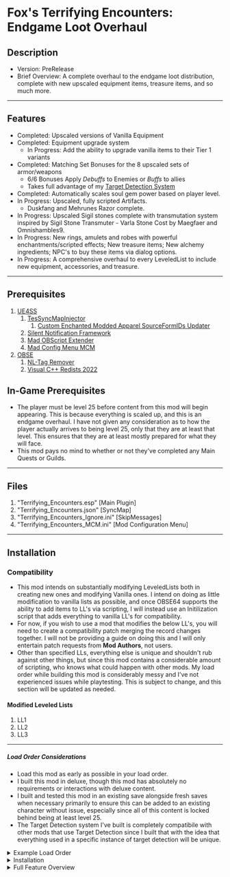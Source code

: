 # Fox's Terrifying Encounters: Endgame Loot Overhaul
## Description
* Version: PreRelease
* Brief Overview: A complete overhaul to the endgame loot distribution, complete with new upscaled equipment items, treasure items, and so much more.


----

## Features

* Completed: Upscaled versions of Vanilla Equipment
* Completed: Equipment upgrade system
	* In Progress: Add the ability to upgrade vanilla items to their Tier 1 variants
* Completed: Matching Set Bonuses for the 8 upscaled sets of armor/weapons
	* 6/6 Bonuses Apply *Debuffs* to Enemies or *Buffs* to allies
	* Takes full advantage of my [Target Detection System](https://github.com/justv316/Target_Detection)
* Completed: Automatically scales soul gem power based on player level.
* In Progress: Upscaled, fully scripted Artifacts.
	* Duskfang and Mehrunes Razor complete.
* In Progress: Upscaled Sigil stones complete with transmutation system inspired by Sigil Stone Transmuter - Varla Stone Cost by Maegfaer and Omnishambles9.
* In Progress: New rings, amulets and robes with powerful enchantments/scripted effects; New treasure items; New alchemy ingredients; NPC's to buy these items via dialog options.
* In Progress: A comprehensive overhaul to every LeveledList to include new equipment, accessories, and treasure. 

----

## Prerequisites
1. [UE4SS](https://www.nexusmods.com/oblivionremastered/mods/32)
	1. [TesSyncMapInjector](https:://www.nexusmods.com/oblivionremastered/mods/1272)
		1. [Custom Enchanted Modded Apparel SourceFormIDs Updater](https:://www.nexusmods.com/oblivionremastered/mods/4029)
	2. [Silent Notification Framework](https:://www.nexusmods.com/oblivionremastered/mods/4166)
	3. [Mad OBScript Extender](https://www.nexusmods.com/oblivionremastered/mods/4819)
	4. [Mad Config Menu MCM](https://www.nexusmods.com/oblivionremastered/mods/4810)
2. [OBSE](https:://www.nexusmods.com/oblivionremastered/mods/282)
	1. [NL-Tag Remover](https:://www.nexusmods.com/oblivionremastered/mods/473)
	3. [Visual C++ Redists 2022](https:://learn.microsoft.com/en-us/cpp/windows/latest-supported-vc-redist?view=msvc-170)
	
## In-Game Prerequisites
* The player must be level 25 before content from this mod will begin appearing. This is because everything is scaled up, and this is an endgame overhaul. I have not given any consideration as to how the player actually arrives to being level 25, only that they are at least that level. This ensures that they are at least mostly prepared for what they will face.	
* This mod pays no mind to whether or not they've completed any Main Quests or Guilds. 
	
----

## Files
1. "Terrifying_Encounters.esp" [Main Plugin]
2. "Terrifying_Encounters.json" [SyncMap]
3. "Terrifying_Encounters_Ignore.ini" [SkipMessages]
4. "Terrifying_Encounters_MCM.ini" [Mod Configuration Menu]

----

## Installation

### Compatibility

* This mod intends on substantially modifying LeveledLists both in creating new ones and modifying Vanilla ones. I intend on doing as little modification to vanilla lists as possible, and once OBSE64 supports the ability to add items to LL's via scripting, I will instead use an Initilization script that adds everything to vanilla LL's for compatibility. 
* For now, if you wish to use a mod that modifies the below LL's, you will need to create a compatibility patch merging the record changes together. I will not be providing a guide on doing this and I will only entertain patch requests from **Mod Authors**,  not users.
* Other than specified LLs, everything else is unique and shouldn't rub against other things, but since this mod contains a considerable amount of scripting, who knows what could happen with other mods. My load order while building this mod is considerably messy and I've not experienced issues while playtesting. This is subject to change, and this section will be updated as needed.

#### Modified Leveled Lists
1. LL1
2. LL2
3. LL3

----

##### Load Order Considerations

* Load this mod as early as possible in your load order.
* I built this mod in deluxe, though this mod has absolutely no requirements or interactions with deluxe content. 
* I built and tested this mod in an existing save alongside fresh saves when necessary primarily to ensure this can be added to an existing character without issue, especially since all of this content is locked behind being at least level 25. 
* The Target Detection system I've built is completely compatibile with other mods that use Target Detection since I built that with the idea that everything used in a specific instance of target detection will be unique.

<details>
<Summary>Example Load Order</Summary>

1. [00] Oblivion.esm
2. [01] DLCBattlehornCastle.esp
3. [02] DLCFrostcrag.esp
4. [03] DLCHorseArmor.esp
5. [04] DLCMehrunesRazor.esp
6. [05] DLCOrrery.esp
7. [06] DLCShiveringIsles.esp
8. [07] DLCSpellTomes.esp
9. [08] DLCThievesDen.esp
10. [09] DLCVileLair.esp
11. [0A] Knights.esp
12. [0B] AltarESPMain.esp
13. [0C] AltarDeluxe.esp
15. [0D] AltarGymNavigation.esp
16. [0E] TamrielLeveledRegion.esp
17. [0F] Unofficial Oblivion Remastered Patch.esp
18. [10] Unofficial Oblivion Remastered Patch - Deluxe.esp
19. [11] Terrifying_Encounters.esp

</details>

<details>
<Summary>Installation</Summary>

## YOU MUST INSTALL ALL PREREQUISITES FIRST

### Automatic Installation
* You can use a mod manager, but I don't, so I don't know how to guide you <3

### Manual Installation [Preferred Method]
* Copy the OblivionRemastered folder to your Game's Root directory

* Or If you're like me and don't trust doing it that way:
	* Create these folders if you don't have them.
	
#### Steam Installation

1. Copy Terrifying_Encounters.esp to `\SteamLibrary\steamapps\common\Oblivion Remastered\OblivionRemastered\Content\Dev\ObvData\Data`
	1. Add Terrifying_Encounters.esp to your Plugins.txt, as early as possible. 

2. Copy Terrifying_Encounters.json to `\SteamLibrary\steamapps\common\Oblivion Remastered\OblivionRemastered\Content\Dev\ObvData\Data\SyncMap `

3. Copy TE_Settings.ini to `\SteamLibrary\steamapps\common\Oblivion Remastered\OblivionRemastered\Binaries\Win64\OBSE\plugins\GameSettings`

4. Copy Terrifying_Encounters_Ignore.ini to `\SteamLibrary\steamapps\common\Oblivion Remastered\OblivionRemastered\Binaries\Win64\SkipMessages`

#### Gamepass Installation

* Since The Gamepass/MS Store/EGS version does not support OBSE, you won't use GameSettings.ini and instead will use a different plugin I will create that does not require GSL. 
	
1.  Copy Terrifying_Encounters.esp to `\XboxGames\The Elder Scrolls IV- Oblivion Remastered\Content\OblivionRemastered\Content\Dev\ObvData\Data`

2. Copy Terrifying_Encounters.json to `\XboxGames\The Elder Scrolls IV- Oblivion Remastered\Content\OblivionRemastered\Content\Dev\ObvData\Data`

</details>

<details>
<Summary>Full Feature Overview</Summary>

### Features

----

#### The Upgrade System
* Using placed Small Shrines to Malacath, the player can pay a fee of gold to upgrade their items to improved versions of themselves. 
	* These Shrines are located wherever blacksmiths are located.
	* The Player selects from Inventory or Equipped items. 
	* To do: Place more Shrines.

----

<details>
<Summary>Upgrade Pricing</Summary>

#### Upgrade Pricing

| Tier | Cost | Cumulative | Required Level |
| ---- | ---- | ---- | ---- |
| 1 to 2 | 100,000 | 100,000 | 25 |
| 2 to 3 | 250,000 | 350,000 | 28 |
| 3 to 4 | 500,000 | 850,000 | 32 | 
| 4 to 5 | 750,000 | 1,600,000 | 37 |
| 5 to 6 | 1,000,000 | 2,600,000 | 42 |

----

</details>

#### Upscaled versions of Vanilla Equipment
* 145 new equipment items have been added using vanilla assets.
	* Each of these items has 6 tiers that you can upgrade into or find as loot.
	* There are 8 sets of gear, as well as a number of unenchanted artifacts such as Umbra Crystal Longsword and Chillrend Stalrihm Shortsword
	
<details>
<Summary>Equipment Details</Summary>


----

* Heavy Armor
1. Cursed Daedric
2. Obsidian Ebony
3. Dwemer Dwarven

----

* Light Armor
1. Ayleidic Elven
2. Malachite Glass
3. Mythril/Silvrite Mithril/Silver

----

* Light/Heavy
1. Resinite Amber
2. Maddening Madness

----

* Artifacts
1. Crystal Longsword Umbra
2. Ebony Razor Mehrunes Razor
3. Ebony Uchigatana Ebony Blade
4. Gold Uchigatana Goldbrand
5. Quicksilver Dagger  Witsplinter
6. Stalrihm Shortsword Chillrend
7. Waning/Rising the Blood Drinker Dusk/Dawnfang
8. Intricate Ebony Mace Mace of Molag Bal
9 Intricate Silver Claymore Rugdumph's Sword
10. Intricate Silver Longsword Thornblade
11. Intricate Silver Shortsword Agarmir's Sword
11. Resinite Maddening Warhammer Syl's Warhammer}
12. Akaviri Odachi Akaviri Dai-Katana
14. Akaviri Uchigatana Akaviri Katana

----

##### Base Equipment Statistics

----

* Initial stats are determined by equipment piece, listed below. 
* All Equipment Health starts at 2000 and is stepped up by 1200 per tier.
* 1H Weapons and bows are stepped 8 Damage per tier
* 2H Weapons are stepped up by 10 Damage per tier
* Armor pieces are stepped up by varying armor by their set piece.
	* Cuirass : 10
	* Gauntlet : 4
	* Greaves : 6
	* Boots : 4
	* Helmet : 4
	* Shield : 12

----

</details>

#### Set Bonuses

* Scripted Matching Set Bonuses for all 8 upscaled sets of armor/weapons
* 6/6 Matching Set Bonus applies an Aura to the player
	1. Cursed Aura -  Burns nearby enemies 
		1. Debuff: Reduces Speed, Resist Normal Weapons and Resist Fire by 50
		
	2. Dwemer Aura - Applies light to the player
		1. Buff: Increases magicka regen and armor by 10 of allies.
		2. Debuff: Reduces Resist magic by 50
		
	3. Obsidian Aura - Absorbs health/magicka/fatigue from nearby enemies. 
		1. Debuff: Reduces Speed, Agility, Strength, Endurance, Willpower, Intelligence by 10, and Resist Poison by 50
		
	4. Ayleidic Aura - Applies cycling elemental damage to and drains the attributes of nearby enemies. 
		1. Debuff: Reduces Speed, Agility, Strength, Willpower, Intelligence by 20. 
		
	5. Malachite Aura - 
		1. Buff: Increases Normal Weapon Resistance by 33 and applies Damage Reflection 33% allies.
		2. Debuff: Reduces Resistance to Normal Weapons, Fire, Frost, and Shock by 33.
		
	6. Mythril Aura - Gives the player chameleon and improves attack damage while sneaking. 
		1. Buff: Increases Speed by 33 of nearby allies.  
		
	7. Resinite Aura - Cycles buffs on the player based on day/night.
		1. Debuff: Reduces Speed by 30. Reduces AttackBonus, DefendBonus, Strength, Agility, and Intelligence by 10
		
	8. Maddening Aura - Randomly debuffs nearby enemies.
		1. Debuffs are randomly selected from 1 of 6.
			1. 5 Fire Damage / Second
			2. 5 Frost Damage / Second
			3. 5 Shock Damage / Second
			4. 5 Health Damage / Second
			5. Wabbajack
			6. Randomize
				1. Malachite Debuff
				2. Obsidian Debuff
				3. Cursed Debuff
				4. Resinite Debuff
				5. All Attributes -1
				6. Instant Death

<details>
<Summary>Set Bonus Details</Summary>

##### Heavy Armor
* Heavy Armor slows the player down while in combat and reduces stealth and marksmen skills.
* Provides the best Defense and Resistance Bonuses

##### Cursed
* Recommended Classes: Warrior, Knight
	* Emphasizes combat and defensive abilities while diminishing magical abilities.
	* Provides the best fire resistance and decent shock resistance at the cost of weakness to frost. 
	
<details>
<Summary>Cursed</Summary>

* 4/6

| +/- | Value Type | Actor Value | Magnitude | Conditional |
| ---- | ---- | ---- | ---- |----|
| | | Specialization | | |
| - | Skill | Destruction | 25 | Constant |
| - | Skill | Conjuration | 25 | Constant |
| - | Skill | Illusion | 25 | Constant |
| - | Skill | Restoration | 25 | Constant |
| - | Skill | Alteration | 25 | Constant |
| - | Skill | Mysticism | 25 | Constant |
| - | Other | Magicka Multiplier | 3 | Constant |
| + | Resist | Fire | 75 | Constant |
| - | Resist | Frost | 25 | Constant |
| + | Resist | Shock | 50 | Constant |
| + | Resist | Normal Weapons | 10 | Constant |
| + | Skill | Heavy Armor | 25 | Constant |
| + | Skill | Blade | 25 | Constant |
| + | Skill | Blunt | 25 | Constant |
| + | Skill | Block | 25 | Constant |
| + | Skill | Hand to Hand | 25 | Constant |
| + | Other | Attack Bonus | 10 | Constant |
| | | Heavy Armor Inherent | | |
| - | Attribute | Speed | 40 | In Combat |
| - | Skill | Marksman | 25 | Constant |
| - | Skill | Sneak | 25 | Constant |
| - | Skill | Security | 25 | Constant |
| - | Skill | Speechcraft | 25 | Constant |
| + | Other | Defend Bonus | 5 | Constant |

* 5/6
	
| +/- | Value Type | Actor Value | Magnitude | Conditional |
| ---- | ---- | ---- | ---- |----|
| | | Specialization | | |
| - | Skill | Destruction | 50 | Constant |
| - | Skill | Conjuration | 50 | Constant |
| - | Skill | Illusion | 50 | Constant |
| - | Skill | Restoration | 50 | Constant |
| - | Skill | Alteration | 50 | Constant |
| - | Skill | Mysticism | 50 | Constant |
| - | Other | Magicka Multiplier | 2 | Constant |
| + | Resist | Fire | 100 | Constant |
| - | Resist | Frost | 25 | Constant |
| + | Resist | Shock | 50 | Constant |
| + | Resist | Normal Weapons | 25 | Constant |
| + | Skill | Heavy Armor | 50 | Constant |
| + | Skill | Blade | 50 | Constant |
| + | Skill | Blunt | 50 | Constant |
| + | Skill | Block | 50 | Constant |
| + | Skill | Hand to Hand | 50 | Constant |
| + | Other | Attack Bonus | 15 | Constant |
| | | Heavy Armor Inherent | | |
| - | Attribute | Speed | 30 | In Combat |
| - | Skill | Marksman | 25 | Constant |
| - | Skill | Sneak | 25 | Constant |
| - | Skill | Security | 25 | Constant |
| - | Skill | Speechcraft | 25 | Constant |
| + | Other | Defend Bonus | 10 | Constant |

* 6/6
* Applies an aura to the player, [This is a placeholder]
	
| +/- | Value Type | Actor Value | Magnitude | Conditional |
| ---- | ---- | ---- | ---- |----|
| | | Specialization | | |
| - | Skill | Destruction | 50 | Constant |
| - | Skill | Conjuration | 50 | Constant |
| - | Skill | Illusion | 50 | Constant |
| - | Skill | Restoration | 50 | Constant |
| - | Skill | Alteration | 50 | Constant |
| - | Skill | Mysticism | 50 | Constant |
| - | Other | Magicka Multiplier | 1 | Constant |
| + | Resist | Fire | 125 | Constant |
| - | Resist | Frost | 25 | Constant |
| + | Resist | Shock | 50 | Constant |
| + | Resist | Normal Weapons | 35 | Constant |
| + | Skill | Heavy Armor | 75 | Constant |
| + | Skill | Blade | 75 | Constant |
| + | Skill | Blunt | 75 | Constant |
| + | Skill | Block | 75 | Constant |
| + | Skill | Hand to Hand | 75 | Constant |
| + | Other | Attack Bonus | 25 | Constant |
| | | Heavy Armor Inherent | | |
| - | Attribute | Speed | 20 | In Combat |
| - | Skill | Marksman | 25 | Constant |
| - | Skill | Sneak | 25 | Constant |
| - | Skill | Security | 25 | Constant |
| - | Skill | Speechcraft | 25 | Constant |
| + | Other | Defend Bonus | 15 | Constant |

</details>

##### Dwemer

* Recommended Classes: Battlemage, Crusader, Sorcerer
	* Emphasizes Defensive and Magical abilities while diminishing Combat abilities.
	* Boasts a strong magical resistance profile

<details>
<Summary>Dwemer</Summary>

* 4/6

| +/- | Value Type | Actor Value | Magnitude | Conditional |
| ---- | ---- | ---- | ---- |----|
| | | Specialization | | |
| + | Skill | Destruction | 25 | Constant |
| + | Skill | Conjuration | 25 | Constant |
| + | Skill | Illusion | 25 | Constant |
| + | Skill | Restoration | 25 | Constant |
| + | Skill | Alteration | 25 | Constant |
| + | Skill | Mysticism | 25 | Constant |
| + | Other | Magicka Multiplier | 3 | Constant |
| + | Resist | Fire | 35 | Constant |
| + | Resist | Frost | 35 | Constant |
| + | Resist | Shock | 35 | Constant |
| + | Resist | Magic | 10 | Constant |
| - | Skill | Blade | 25 | Constant |
| - | Skill | Blunt | 25 | Constant |
| - | Skill | Hand to Hand | 25 | Constant |
| + | Skill | Heavy Armor | 25 | Constant |
| + | Skill | Block | 25 | Constant |
| | | Heavy Armor Inherent | | |
| - | Attribute | Speed | 40 | In Combat |
| - | Skill | Marksman | 25 | Constant |
| - | Skill | Sneak | 25 | Constant |
| - | Skill | Security | 25 | Constant |
| - | Skill | Speechcraft | 25 | Constant |
| + | Other | Defend Bonus | 10 | Constant |

* 5/6
	
| +/- | Value Type | Actor Value | Magnitude | Conditional |
| ---- | ---- | ---- | ---- |----|
| | | Specialization | | |
| + | Skill | Destruction | 50 | Constant |
| + | Skill | Conjuration | 50 | Constant |
| + | Skill | Illusion | 50 | Constant |
| + | Skill | Restoration | 50 | Constant |
| + | Skill | Alteration | 50 | Constant |
| + | Skill | Mysticism | 50 | Constant |
| + | Other | Magicka Multiplier | 3 | Constant |
| + | Resist | Fire | 50 | Constant |
| + | Resist | Frost | 50 | Constant |
| + | Resist | Shock | 50 | Constant |
| + | Resist | Magic | 25 | Constant |
| - | Skill | Blade | 25 | Constant |
| - | Skill | Blunt | 25 | Constant |
| - | Skill | Hand to Hand | 25 | Constant |
| + | Skill | Heavy Armor | 40 | Constant |
| + | Skill | Block | 40 | Constant |
| | | Heavy Armor Inherent | | |
| - | Attribute | Speed | 30 | In Combat |
| - | Skill | Marksman | 25 | Constant |
| - | Skill | Sneak | 25 | Constant |
| - | Skill | Security | 25 | Constant |
| - | Skill | Speechcraft | 25 | Constant |
| + | Other | Defend Bonus | 15 | Constant |

* 6/6
* Applies an aura to the player, [This is a placeholder] 
	
| +/- | Value Type | Actor Value | Magnitude | Conditional |
| ---- | ---- | ---- | ---- |----|
| | | Specialization | | |
| + | Skill | Destruction | 75 | Constant |
| + | Skill | Conjuration | 75 | Constant |
| + | Skill | Illusion | 75 | Constant |
| + | Skill | Restoration | 75 | Constant |
| + | Skill | Alteration | 75 | Constant |
| + | Skill | Mysticism | 75 | Constant |
| + | Other | Magicka Multiplier | 3 | Constant |
| + | Resist | Fire | 75 | Constant |
| + | Resist | Frost | 75 | Constant |
| + | Resist | Shock | 75 | Constant |
| + | Resist | Magic | 25 | Constant |
| - | Skill | Blade | 25 | Constant |
| - | Skill | Blunt | 25 | Constant |
| - | Skill | Hand to Hand | 25 | Constant |
| + | Skill | Heavy Armor | 50 | Constant |
| + | Skill | Block | 50 | Constant |
| | | Heavy Armor Inherent | | |
| - | Attribute | Speed | 20 | In Combat |
| - | Skill | Marksman | 25 | Constant |
| - | Skill | Sneak | 25 | Constant |
| - | Skill | Security | 25 | Constant |
| - | Skill | Speechcraft | 25 | Constant |
| + | Other | Defend Bonus | 15 | Constant |


</details>

##### Obsidian

* Recommended Classes: Any Heavy Armor wearer
	* Emphasizes Combat, Defensive, and Magical abilities, but to a lesser degree than the former specialized sets. 
	* Offers minimal resistance coverage.
	
<details>
<Summary>Obsidian</Summary>

* 4/6

| +/- | Value Type | Actor Value | Magnitude | Conditional |
| ---- | ---- | ---- | ---- |----|
| | | Specialization | | |
| + | Skill | Destruction | 13 | Constant |
| + | Skill | Conjuration | 13 | Constant |
| + | Skill | Illusion | 13 | Constant |
| + | Skill | Restoration | 13 | Constant |
| + | Skill | Alteration | 13 | Constant |
| + | Skill | Mysticism | 13 | Constant |
| + | Other | Magicka Multiplier | 1 | Constant |
| + | Resist | Fire | 25 | Constant |
| + | Resist | Frost | 25 | Constant |
| + | Resist | Shock | 25 | Constant |
| + | Skill | Heavy Armor | 13 | Constant |
| + | Skill | Blade | 13 | Constant |
| + | Skill | Blunt | 13 | Constant |
| + | Skill | Block | 13 | Constant |
| + | Skill | Hand to Hand | 13 | Constant |
| + | Other | Attack Bonus | 5 | Constant |
| | | Heavy Armor Inherent | | |
| - | Attribute | Speed | 40 | In Combat |
| - | Skill | Marksman | 25 | Constant |
| - | Skill | Sneak | 25 | Constant |
| - | Skill | Security | 25 | Constant |
| - | Skill | Speechcraft | 25 | Constant |
| + | Other | Defend Bonus | 5 | Constant |

* 5/6
	
| +/- | Value Type | Actor Value | Magnitude | Conditional |
| ---- | ---- | ---- | ---- |----|
| | | Specialization | | |
| + | Skill | Destruction | 25 | Constant |
| + | Skill | Conjuration | 25 | Constant |
| + | Skill | Illusion | 25 | Constant |
| + | Skill | Restoration | 25 | Constant |
| + | Skill | Alteration | 25 | Constant |
| + | Skill | Mysticism | 25 | Constant |
| + | Other | Magicka Multiplier | 1 | Constant |
| + | Resist | Fire | 25 | Constant |
| + | Resist | Frost | 25 | Constant |
| + | Resist | Shock | 25 | Constant |
| + | Skill | Heavy Armor | 25 | Constant |
| + | Skill | Blade | 25 | Constant |
| + | Skill | Blunt | 25 | Constant |
| + | Skill | Block | 25 | Constant |
| + | Skill | Hand to Hand | 25 | Constant |
| + | Other | Attack Bonus | 10 | Constant |
| | | Heavy Armor Inherent | | |
| - | Attribute | Speed | 30 | In Combat |
| - | Skill | Marksman | 25 | Constant |
| - | Skill | Sneak | 25 | Constant |
| - | Skill | Security | 25 | Constant |
| - | Skill | Speechcraft | 25 | Constant |
| + | Other | Defend Bonus | 10 | Constant |

* 6/6
* Applies an aura to the player, [This is a placeholder]
	
| +/- | Value Type | Actor Value | Magnitude | Conditional |
| ---- | ---- | ---- | ---- |----|
| | | Specialization | | |
| + | Skill | Destruction | 50 | Constant |
| + | Skill | Conjuration | 50 | Constant |
| + | Skill | Illusion | 50 | Constant |
| + | Skill | Restoration | 50 | Constant |
| + | Skill | Alteration | 50 | Constant |
| + | Skill | Mysticism | 50 | Constant |
| + | Other | Magicka Multiplier | 1 | Constant |
| + | Resist | Fire | 25 | Constant |
| + | Resist | Frost | 25 | Constant |
| + | Resist | Shock | 25 | Constant |
| + | Skill | Heavy Armor | 50 | Constant |
| + | Skill | Blade | 50 | Constant |
| + | Skill | Blunt | 50 | Constant |
| + | Skill | Block | 50 | Constant |
| + | Skill | Hand to Hand | 50 | Constant |
| + | Other | Attack Bonus | 10 | Constant |
| | | Heavy Armor Inherent | | |
| - | Attribute | Speed | 20 | In Combat |
| - | Skill | Marksman | 25 | Constant |
| - | Skill | Sneak | 25 | Constant |
| - | Skill | Security | 25 | Constant |
| - | Skill | Speechcraft | 25 | Constant |
| + | Other | Defend Bonus | 10 | Constant |

</details>

##### Light Armor
* Light Armor emphasizes stealth ability and speed.
* Does not provide any defense bonus and minimal resistance bonuses.

##### Ayleidic

* Recommended Classes: Archer, Assassin, Rogue, Thief, Barbarian, Bard
	* Emphasizes Combat and Magical abilities while diminishing Defensive abilities

<details>
<Summary>Ayleidic</Summary>

* 4/6

| +/- | Value Type | Actor Value | Magnitude | Conditional |
| ---- | ---- | ---- | ---- |----|
| | | Specialization | | |
| + | Skill | Destruction | 25 | Constant |
| + | Skill | Conjuration | 25 | Constant |
| + | Skill | Illusion | 25 | Constant |
| + | Skill | Restoration | 25 | Constant |
| + | Skill | Alteration | 25 | Constant |
| + | Skill | Mysticism | 25 | Constant |
| + | Other | Magicka Multiplier | 1 | Constant |
| + | Skill | Blade | 25 | Constant |
| + | Skill | Blunt | 25 | Constant |
| + | Skill | Hand to Hand | 25 | Constant |
| + | Skill | Marksman | 25 | Constant |
| + | Other | Attack Bonus | 5 | Constant |
| - | Other | Defend Bonus | 5 | Constant |
| - | Skill | Block | 25 | Constant |
| - | Skill | Light Armor | 25 | Constant |
| | | Light Armor Inherent | | |
| + | Resist | Fire | 5 | Constant |
| + | Resist | Frost | 5 | Constant |
| + | Resist | Shock | 5 | Constant |
| + | Skill | Sneak | 25 | Constant |
| + | Skill | Security | 25 | Constant |
| + | Skill | Speechcraft | 25 | Constant |
| + | Attribute | Speed | 20 | In Combat |

* 5/6
	
| +/- | Value Type | Actor Value | Magnitude | Conditional |
| ---- | ---- | ---- | ---- |----|
| + | Skill | Destruction | 50 | Constant |
| + | Skill | Conjuration | 50 | Constant |
| + | Skill | Illusion | 50 | Constant |
| + | Skill | Restoration | 50 | Constant |
| + | Skill | Alteration | 50 | Constant |
| + | Skill | Mysticism | 50 | Constant |
| + | Other | Magicka Multiplier | 2 | Constant |
| + | Skill | Blade | 50 | Constant |
| + | Skill | Blunt | 50 | Constant |
| + | Skill | Hand to Hand | 50 | Constant |
| + | Skill | Marksman | 50 | Constant |
| + | Other | Attack Bonus | 10 | Constant |
| - | Other | Defend Bonus | 10 | Constant |
| - | Skill | Block | 50 | Constant |
| - | Skill | Light Armor | 50 | Constant |
| | | Light Armor Inherent | | |
| + | Resist | Fire | 10 | Constant |
| + | Resist | Frost | 10 | Constant |
| + | Resist | Shock | 10 | Constant |
| + | Skill | Sneak | 25 | Constant |
| + | Skill | Security | 25 | Constant |
| + | Skill | Speechcraft | 25 | Constant |
| + | Attribute | Speed | 30 | In Combat |

* 6/6
* Applies an aura to the player, [This is a placeholder]
	
| +/- | Value Type | Actor Value | Magnitude | Conditional |
| ---- | ---- | ---- | ---- |----|
| | | Specialization | | |
| + | Skill | Destruction | 75 | Constant |
| + | Skill | Conjuration | 75 | Constant |
| + | Skill | Illusion | 75 | Constant |
| + | Skill | Restoration | 75 | Constant |
| + | Skill | Alteration | 75 | Constant |
| + | Skill | Mysticism | 75 | Constant |
| + | Other | Magicka Multiplier | 3 | Constant |
| + | Skill | Blade | 75 | Constant |
| + | Skill | Blunt | 75 | Constant |
| + | Skill | Hand to Hand | 75 | Constant |
| + | Skill | Marksman | 75 | Constant |
| + | Other | Attack Bonus | 15 | Constant |
| - | Other | Defend Bonus | 15 | Constant |
| - | Skill | Block | 50 | Constant |
| - | Skill | Light Armor | 50 | Constant |
| | | Light Armor Inherent | | |
| + | Resist | Fire | 15 | Constant |
| + | Resist | Frost | 15 | Constant |
| + | Resist | Shock | 15 | Constant |
| + | Skill | Sneak | 25 | Constant |
| + | Skill | Security | 25 | Constant |
| + | Skill | Speechcraft | 25 | Constant |
| + | Attribute | Speed | 40 | In Combat |

</details>

----

##### Malachite

* Recommended Classes: Battlemage, Nightblade, Mage, Healer
	* Emphasizes Magical and Defensive abilities, while diminishing Combat abilities.

<details>
<Summary>Malachite</Summary>
	
----

* 4/6

| +/- | Value Type | Actor Value | Magnitude | Conditional |
| ---- | ---- | ---- | ---- |----|
| | | Specialization | | |
| + | Skill | Destruction | 25 | Constant |
| + | Skill | Conjuration | 25 | Constant |
| + | Skill | Illusion | 25 | Constant |
| + | Skill | Restoration | 25 | Constant |
| + | Skill | Alteration | 25 | Constant |
| + | Skill | Mysticism | 25 | Constant |
| + | Other | Magicka Multiplier | 1 | Constant |
| - | Skill | Blade | 25 | Constant |
| - | Skill | Blunt | 25 | Constant |
| - | Skill | Hand to Hand | 25 | Constant |
| - | Skill | Marksman | 25 | Constant |
| - | Other | Attack Bonus | 5 | Constant |
| + | Other | Defend Bonus | 5 | Constant |
| + | Skill | Block | 25 | Constant |
| + | Skill | Light Armor | 25 | Constant |
| | | Light Armor Inherent | | |
| + | Resist | Fire | 5 | Constant |
| + | Resist | Frost | 5 | Constant |
| + | Resist | Shock | 5 | Constant |
| + | Skill | Sneak | 25 | Constant |
| + | Skill | Security | 25 | Constant |
| + | Skill | Speechcraft | 25 | Constant |
| + | Attribute | Speed | 20 | In Combat |

* 5/6
	
| +/- | Value Type | Actor Value | Magnitude | Conditional |
| ---- | ---- | ---- | ---- |----|
| + | Skill | Destruction | 50 | Constant |
| + | Skill | Conjuration | 50 | Constant |
| + | Skill | Illusion | 50 | Constant |
| + | Skill | Restoration | 50 | Constant |
| + | Skill | Alteration | 50 | Constant |
| + | Skill | Mysticism | 50 | Constant |
| + | Other | Magicka Multiplier | 2 | Constant |
| - | Skill | Blade | 50 | Constant |
| - | Skill | Blunt | 50 | Constant |
| - | Skill | Hand to Hand | 50 | Constant |
| - | Skill | Marksman | 50 | Constant |
| - | Other | Attack Bonus | 10 | Constant |
| + | Other | Defend Bonus | 10 | Constant |
| + | Skill | Block | 50 | Constant |
| + | Skill | Light Armor | 25 | Constant |
| | | Light Armor Inherent | | |
| + | Resist | Fire | 10 | Constant |
| + | Resist | Frost | 10 | Constant |
| + | Resist | Shock | 10 | Constant |
| + | Skill | Sneak | 25 | Constant |
| + | Skill | Security | 25 | Constant |
| + | Skill | Speechcraft | 25 | Constant |
| + | Attribute | Speed | 30 | In Combat |

* 6/6
* Applies an aura to the player, [This is a placeholder]
	
| +/- | Value Type | Actor Value | Magnitude | Conditional |
| ---- | ---- | ---- | ---- |----|
| | | Specialization | | |
| + | Skill | Destruction | 75 | Constant |
| + | Skill | Conjuration | 75 | Constant |
| + | Skill | Illusion | 75 | Constant |
| + | Skill | Restoration | 75 | Constant |
| + | Skill | Alteration | 75 | Constant |
| + | Skill | Mysticism | 75 | Constant |
| + | Other | Magicka Multiplier | 3 | Constant |
| - | Skill | Blade | 50 | Constant |
| - | Skill | Blunt | 50 | Constant |
| - | Skill | Hand to Hand | 50 | Constant |
| - | Skill | Marksman | 50 | Constant |
| - | Other | Attack Bonus | 15 | Constant |
| + | Other | Defend Bonus | 15 | Constant |
| + | Skill | Block | 75 | Constant |
| + | Skill | Light Armor | 75 | Constant |
| | | Light Armor Inherent | | |
| + | Resist | Fire | 15 | Constant |
| + | Resist | Frost | 15 | Constant |
| + | Resist | Shock | 15 | Constant |
| + | Skill | Sneak | 25 | Constant |
| + | Skill | Security | 25 | Constant |
| + | Skill | Speechcraft | 25 | Constant |
| + | Attribute | Speed | 40 | In Combat |

</details>

##### Mythril/Silvrite

* Recommended Classes: Any Light Armor wearer
	* Emphasizes Combat, Defensive, and Magical abilities, but to a lesser degree than the former specialized sets.  

<details>
<Summary>Mythril/Silvrite</Summary>


* 4/6

| +/- | Value Type | Actor Value | Magnitude | Conditional |
| ---- | ---- | ---- | ---- |----|
| | | Specialization | | |
| + | Skill | Destruction | 13 | Constant |
| + | Skill | Conjuration | 13 | Constant |
| + | Skill | Illusion | 13 | Constant |
| + | Skill | Restoration | 13 | Constant |
| + | Skill | Alteration | 13 | Constant |
| + | Skill | Mysticism | 13 | Constant |
| + | Other | Magicka Multiplier | 1 | Constant |
| + | Skill | Blade | 13 | Constant |
| + | Skill | Blunt | 13 | Constant |
| + | Skill | Hand to Hand | 13 | Constant |
| + | Skill | Marksman | 13 | Constant |
| + | Other | Attack Bonus | 5 | Constant |
| + | Other | Defend Bonus | 5 | Constant |
| + | Skill | Block | 13 | Constant |
| + | Skill | Light Armor | 13 | Constant |
| | | Light Armor Inherent | | |
| + | Resist | Fire | 5 | Constant |
| + | Resist | Frost | 5 | Constant |
| + | Resist | Shock | 5 | Constant |
| + | Skill | Sneak | 25 | Constant |
| + | Skill | Security | 25 | Constant |
| + | Skill | Speechcraft | 25 | Constant |
| + | Attribute | Speed | 20 | In Combat |

* 5/6
	
| +/- | Value Type | Actor Value | Magnitude | Conditional |
| ---- | ---- | ---- | ---- |----|
| + | Skill | Destruction | 25 | Constant |
| + | Skill | Conjuration | 25 | Constant |
| + | Skill | Illusion | 25 | Constant |
| + | Skill | Restoration | 25 | Constant |
| + | Skill | Alteration | 25 | Constant |
| + | Skill | Mysticism | 25 | Constant |
| + | Other | Magicka Multiplier | 1 | Constant |
| + | Skill | Blade | 25 | Constant |
| + | Skill | Blunt | 25 | Constant |
| + | Skill | Hand to Hand | 25 | Constant |
| + | Skill | Marksman | 25 | Constant |
| + | Other | Attack Bonus | 10 | Constant |
| + | Other | Defend Bonus | 10 | Constant |
| + | Skill | Block | 25 | Constant |
| + | Skill | Light Armor | 25 | Constant |
| | | Light Armor Inherent | | |
| + | Resist | Fire | 10 | Constant |
| + | Resist | Frost | 10 | Constant |
| + | Resist | Shock | 10 | Constant |
| + | Skill | Sneak | 25 | Constant |
| + | Skill | Security | 25 | Constant |
| + | Skill | Speechcraft | 25 | Constant |
| + | Attribute | Speed | 30 | In Combat |

* 6/6
* Applies an aura to the player, [This is a placeholder]
	
| +/- | Value Type | Actor Value | Magnitude | Conditional |
| ---- | ---- | ---- | ---- |----|
| | | Specialization | | |
| + | Skill | Destruction | 50 | Constant |
| + | Skill | Conjuration | 50 | Constant |
| + | Skill | Illusion | 50 | Constant |
| + | Skill | Restoration | 50 | Constant |
| + | Skill | Alteration | 50 | Constant |
| + | Skill | Mysticism | 50 | Constant |
| + | Other | Magicka Multiplier | 1 | Constant |
| + | Skill | Blade | 50 | Constant |
| + | Skill | Blunt | 50 | Constant |
| + | Skill | Hand to Hand | 50 | Constant |
| + | Skill | Marksman | 50 | Constant |
| + | Other | Attack Bonus | 10 | Constant |
| + | Other | Defend Bonus | 10 | Constant |
| + | Skill | Block | 50 | Constant |
| + | Skill | Light Armor | 50 | Constant |
| | | Light Armor Inherent | | |
| + | Resist | Fire | 15 | Constant |
| + | Resist | Frost | 15 | Constant |
| + | Resist | Shock | 15 | Constant |
| + | Skill | Sneak | 25 | Constant |
| + | Skill | Security | 25 | Constant |
| + | Skill | Speechcraft | 25 | Constant |
| + | Attribute | Speed | 40 | In Combat |


</details>

##### Special Sets
* These sets are available in both Light and Heavy armor, and their set bonuses vary greatly from the former 6 sets. 

##### Resinite
* Recommended Classes: Any
	* Emphasizes Combat, Defensive, and Magical abilities, but to a lesser degree than the former specialized sets.   

<details>
<Summary>Resinite</Summary>

* 4/6

| +/- | Value Type | Actor Value | Magnitude | Conditional |
| ---- | ---- | ---- | ---- |----|
| | | Specialization | | |
| + | Skill | Destruction | 13 | Constant |
| + | Skill | Conjuration | 13 | Constant |
| + | Skill | Illusion | 13 | Constant |
| + | Skill | Restoration | 13 | Constant |
| + | Skill | Alteration | 13 | Constant |
| + | Skill | Mysticism | 13 | Constant |
| + | Other | Magicka Multiplier | 1 | Constant |
| + | Skill | Heavy Armor | 13 | Constant |
| + | Skill | Light Armor | 13 | Constant |
| + | Skill | Blade | 13 | Constant |
| + | Skill | Blunt | 13 | Constant |
| + | Skill | Block | 13 | Constant |
| + | Skill | Hand to Hand | 13 | Constant |
| - | Skill | Marksman | 13 | Constant |
| + | Other | Attack Bonus | 5 | Constant |
| | | Heavy Armor Inherent | | |
| + | Other | Defend Bonus | 5 | Constant |
| + | Resist | Fire | 25 | Constant |
| + | Resist | Frost | 25 | Constant |
| + | Resist | Shock | 25 | Constant |
| | | Light Armor Inherent | | |
| + | Skill | Sneak | 25 | Constant |
| + | Skill | Security | 25 | Constant |
| + | Skill | Speechcraft | 25 | Constant |
| + | Attribute | Speed | 10 | In Combat |

* 5/6
	
| +/- | Value Type | Actor Value | Magnitude | Conditional |
| ---- | ---- | ---- | ---- |----|
| | | Specialization | | |
| + | Skill | Destruction | 25 | Constant |
| + | Skill | Conjuration | 25 | Constant |
| + | Skill | Illusion | 25 | Constant |
| + | Skill | Restoration | 25 | Constant |
| + | Skill | Alteration | 25 | Constant |
| + | Skill | Mysticism | 25 | Constant |
| + | Other | Magicka Multiplier | 1 | Constant |
| + | Skill | Heavy Armor | 25 | Constant |
| + | Skill | Light Armor | 25 | Constant |
| + | Skill | Blade | 25 | Constant |
| + | Skill | Blunt | 25 | Constant |
| + | Skill | Block | 25 | Constant |
| + | Skill | Hand to Hand | 25 | Constant |
| - | Skill | Marksman | 25 | Constant |
| + | Other | Attack Bonus | 10 | Constant |
| | | Heavy Armor Inherent | | |
| + | Other | Defend Bonus | 10 | Constant |
| + | Resist | Fire | 35 | Constant |
| + | Resist | Frost | 35 | Constant |
| + | Resist | Shock | 35 | Constant |
| | | Light Armor Inherent | | |
| + | Skill | Sneak | 25 | Constant |
| + | Skill | Security | 25 | Constant |
| + | Skill | Speechcraft | 25 | Constant |
| + | Attribute | Speed | 15 | In Combat |

* 6/6
* Applies an aura to the player, [This is a placeholder]
	
| +/- | Value Type | Actor Value | Magnitude | Conditional |
| ---- | ---- | ---- | ---- |----|
| | | Specialization | | |
| + | Skill | Destruction | 50 | Constant |
| + | Skill | Conjuration | 50 | Constant |
| + | Skill | Illusion | 50 | Constant |
| + | Skill | Restoration | 50 | Constant |
| + | Skill | Alteration | 50 | Constant |
| + | Skill | Mysticism | 50 | Constant |
| + | Other | Magicka Multiplier | 1 | Constant |
| + | Skill | Heavy Armor | 50 | Constant |
| + | Skill | Light Armor | 50 | Constant |
| + | Skill | Blade | 50 | Constant |
| + | Skill | Blunt | 50 | Constant |
| + | Skill | Block | 50 | Constant |
| + | Skill | Hand to Hand | 50 | Constant |
| - | Skill | Marksman | 50 | Constant |
| + | Other | Attack Bonus | 10 | Constant |
| | | Heavy Armor Inherent | | |
| + | Other | Defend Bonus | 10 | Constant |
| + | Resist | Fire | 45 | Constant |
| + | Resist | Frost | 45 | Constant |
| + | Resist | Shock | 45 | Constant |
| | | Light Armor Inherent | | |
| + | Skill | Sneak | 25 | Constant |
| + | Skill | Security | 25 | Constant |
| + | Skill | Speechcraft | 25 | Constant |
| + | Attribute | Speed | 20 | In Combat |


</details>

##### Maddening
* Recommended Classes: Madlords, Demented and Maniacs alike.
	* Who knows what lies in store for you.

1. Buffs given to the player are randomly decided based on a scripted dice roll based on current stats. These can roll as positive or negative, and can range in scale from 0.25 to 1.75 of 10%-25% of the players current AV. This re-rolls modifiers for all attributes, skills, resistances, and other modifiers like Attack and Defend Bonus. This can also re-roll if the player has Stunted Magicka, Water Breathing/Walking. 



----
		
#### Artifacts

* Dawn/Duskfang have been recast into the twinfaced sword spirit Waning and Rising. This sword behaves identically to the original, in that during the night, it takes on the form of Waning, and during the day, it takes on the form of Rising. Furthermore, as the sword consumes the blood of its victims it will change form again growing stronger. 
	* Once the sword has consumed enough, this transformation becomes permanent, and the sword spirit remains Blood Drunk.
		
* The Mehrunes Razor has been recast into the Ebony Razor. This dagger carries a low chance to instantly kill any target it strikes, claiming its soul for Mehrunes Dagon. Similarly to appeasing the sword spirits Waning and Rising, appeasing Mehrunes Dagon's appetite for souls comes with its own reward, Awakening the Daggers true form.
		
----

</details>

#### Soulgems

<details>
<Summary>Soul Gem Scaling</Summary>

| Soul | < 25 | 25 | 30 | 35 | 40 | 45 | 50 |
|----|----|----|----|----|----|----|----|
| Petty   | 150 | 300 | 600 | 750 | 1050 | 1200 | 1500 |
| Lesser  | 300 | 600 | 1200 | 1500 | 2100 | 2400 | 3000 |
| Common  | 800 | 1600 | 3200 | 4000 | 5600 | 6400 | 8000 |
| Greater | 1200 | 2400 | 4800 | 6000 | 8400 | 9600 | 12000 |
| Grand   | 1600 | 3200 | 6400 | 8000 | 11200 | 12800 | 16000 |

</details>

----

<details>
<Summary>What this mod currently does not do</Summary>

### What this mod does not do

* Add new meshes / animations
* Does not add new UE4SS LUA scripts but does rely on them. 

----

</details>	

## Credits and Acknowledgements

### Resources Used

1. Created with xEdit, Creation Kit Extender, and Notepad++
	2. [Creation Kit Extender](https:://www.nexusmods.com/oblivion/mods/36370)
	3. [Notepad++](https:://notepad-plus-plus.org/downloads/)
	4. [Script Source](https://github.com/justv316/Terrifying_Encounters/tree/main/Scripts/Plugin%20Scripts)
	5. [xEdit](https:://tes5edit.github.io/)	
2. Utilizes SilentNotificationFrameWork and ObScript Extender created by [MadAborModding](https://next.nexusmods.com/profile/MadAborModding)

### People Inspired By

* Heavily inspired by [Enhanced Endgame Loot by ArmlessWunder](https:://www.nexusmods.com/oblivionremastered/mods/1871)
* I learned how scripts work by reading a lot of peoples stuff. Scripts in the "Reference Script" directory are either from Oblivion itself, or from other creators. I will try to credit specific creators for their inspiration. 
* I learned how MessageBox menus can work though: 
	* [Sigil Stone Transmuter - Varla Stone Cost by Maegfaer and Omnishambles9](https:://www.nexusmods.com/oblivionremastered/mods/1270)
	* [Menu Handy Options by RamlethalSnake](https:://www.nexusmods.com/oblivionremastered/mods/1019)
	* [Reopen Oblivion Gates by Velken](https:://www.nexusmods.com/oblivionremastered/mods/587)

* I learned that I can use CSE to expand the limits of scripting and also read through its scripts to learn how some things work: [Auto Upgrade Leveled Items by TheOneTrueRy](https:://www.nexusmods.com/oblivionremastered/mods/567)

* I learned how to make custom summons through: [Summon War Expanded by TrueElderBlade](https:://www.nexusmods.com/oblivionremastered/mods/1521)

### Other Acknowledgements
* A tremendous shoutout to  for everything they are doing with UE4SS LUA Scripting.

--------
* Thank you very much for checking out my mod
* Ɛ: I hope you enjoy :3         
* *Fox*
--------
